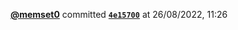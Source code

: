  <a href=https://github.com/memset0><strong>@memset0</strong></a>  committed <a href=https://github.com/memset0/memset0/commit/4e157004ffc04e4767f13729d20f1bc60aa21e71><strong><code>4e15700</code></strong></a>  at 26/08/2022, 11:26 
